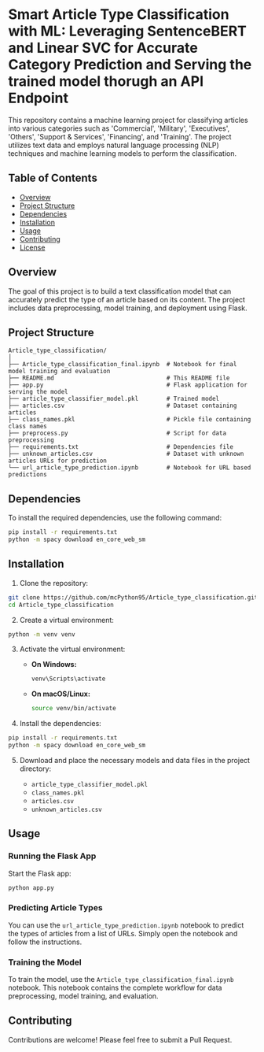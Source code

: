# Smart Article Type Classification with ML: Leveraging SentenceBERT and Linear SVC for Accurate Category Prediction and Serving the trained model thorugh an API Endpoint 

This repository contains a machine learning project for classifying articles into various categories such as 'Commercial', 'Military', 'Executives', 'Others', 'Support & Services', 'Financing', and 'Training'. The project utilizes text data and employs natural language processing (NLP) techniques and machine learning models to perform the classification.

## Table of Contents
- [Overview](#overview)
- [Project Structure](#project-structure)
- [Dependencies](#dependencies)
- [Installation](#installation)
- [Usage](#usage)
- [Contributing](#contributing)
- [License](#license)

## Overview

The goal of this project is to build a text classification model that can accurately predict the type of an article based on its content. The project includes data preprocessing, model training, and deployment using Flask.

## Project Structure

```
Article_type_classification/
│
├── Article_type_classification_final.ipynb  # Notebook for final model training and evaluation
├── README.md                                # This README file
├── app.py                                   # Flask application for serving the model
├── article_type_classifier_model.pkl        # Trained model
├── articles.csv                             # Dataset containing articles
├── class_names.pkl                          # Pickle file containing class names
├── preprocess.py                            # Script for data preprocessing
├── requirements.txt                         # Dependencies file
├── unknown_articles.csv                     # Dataset with unknown articles URLs for prediction
└── url_article_type_prediction.ipynb        # Notebook for URL based predictions
```

## Dependencies

To install the required dependencies, use the following command:

```bash
pip install -r requirements.txt
python -m spacy download en_core_web_sm
```

## Installation

1. Clone the repository:

```bash
git clone https://github.com/mcPython95/Article_type_classification.git
cd Article_type_classification
```

2. Create a virtual environment:

```bash
python -m venv venv
```

3. Activate the virtual environment:

   - **On Windows:**

     ```bash
     venv\Scripts\activate
     ```

   - **On macOS/Linux:**

     ```bash
     source venv/bin/activate
     ```

4. Install the dependencies:

```bash
pip install -r requirements.txt
python -m spacy download en_core_web_sm
```

5. Download and place the necessary models and data files in the project directory:

   - `article_type_classifier_model.pkl`
   - `class_names.pkl`
   - `articles.csv`
   - `unknown_articles.csv`

## Usage

### Running the Flask App

Start the Flask app:

```bash
python app.py
```

### Predicting Article Types

You can use the `url_article_type_prediction.ipynb` notebook to predict the types of articles from a list of URLs. Simply open the notebook and follow the instructions.

### Training the Model

To train the model, use the `Article_type_classification_final.ipynb` notebook. This notebook contains the complete workflow for data preprocessing, model training, and evaluation.

## Contributing

Contributions are welcome! Please feel free to submit a Pull Request.
